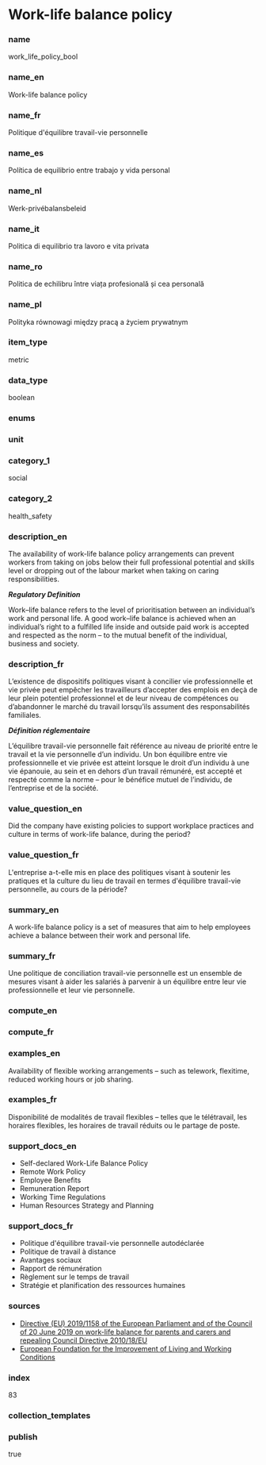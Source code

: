 # Work-life balance policy

### name

work_life_policy_bool

### name_en

Work-life balance policy

### name_fr

Politique d'équilibre travail-vie personnelle

### name_es

Política de equilibrio entre trabajo y vida personal

### name_nl

Werk-privébalansbeleid

### name_it

Politica di equilibrio tra lavoro e vita privata

### name_ro

Politica de echilibru între viața profesională și cea personală

### name_pl

Polityka równowagi między pracą a życiem prywatnym

### item_type

metric

### data_type

boolean

### enums



### unit



### category_1

social

### category_2

health_safety

### description_en

The availability of work-life balance policy arrangements can prevent workers from taking on jobs
below their full professional potential and skills level or dropping out of the labour market when
taking on caring responsibilities.

***Regulatory Definition***

Work–life balance refers to the level of prioritisation between an individual’s work and personal 
life. A good work–life balance is achieved when an individual’s right to a fulfilled life inside
and outside paid work is accepted and respected as the norm – to the mutual benefit of the
individual, business and society.

### description_fr

L’existence de dispositifs politiques visant à concilier vie professionnelle et vie privée peut
empêcher les travailleurs d’accepter des emplois en deçà de leur plein potentiel professionnel et
de leur niveau de compétences ou d’abandonner le marché du travail lorsqu’ils assument des
responsabilités familiales.

***Définition réglementaire***

L’équilibre travail-vie personnelle fait référence au niveau de priorité entre le travail et la
vie personnelle d’un individu. Un bon équilibre entre vie professionnelle et vie privée est
atteint lorsque le droit d’un individu à une vie épanouie, au sein et en dehors d’un travail
rémunéré, est accepté et respecté comme la norme – pour le bénéfice mutuel de l’individu, de
l’entreprise et de la société.

### value_question_en

Did the company have existing policies to support workplace practices and culture in terms of
work-life balance, during the period?

### value_question_fr

L'entreprise a-t-elle mis en place des politiques visant à soutenir les pratiques et la culture
du lieu de travail en termes d'équilibre travail-vie personnelle, au cours de la période?

### summary_en

A work-life balance policy is a set of measures that aim to help employees achieve a balance
between their work and personal life.

### summary_fr

Une politique de conciliation travail-vie personnelle est un ensemble de mesures visant à aider
les salariés à parvenir à un équilibre entre leur vie professionnelle et leur vie personnelle.

### compute_en



### compute_fr



### examples_en

Availability of flexible working arrangements – such as telework, flexitime, reduced working hours
or job sharing.

### examples_fr

Disponibilité de modalités de travail flexibles – telles que le télétravail, les horaires flexibles,
les horaires de travail réduits ou le partage de poste.

### support_docs_en

- Self-declared Work-Life Balance Policy
- Remote Work Policy
- Employee Benefits
- Remuneration Report
- Working Time Regulations
- Human Resources Strategy and Planning

### support_docs_fr

- Politique d'équilibre travail-vie personnelle autodéclarée
- Politique de travail à distance
- Avantages sociaux
- Rapport de rémunération
- Règlement sur le temps de travail
- Stratégie et planification des ressources humaines

### sources

- [Directive (EU) 2019/1158 of the European Parliament and of the Council of 20 June 2019 on
work-life balance for parents and carers and repealing Council Directive 2010/18/EU](https://eur-lex.europa.eu/legal-content/EN/TXT/?qid=1562941367621&uri=CELEX:32019L1158)
- [European Foundation for the Improvement of Living and Working Conditions](https://www.eurofound.europa.eu/en/topic/work-life-balance#:~:text=Work–life%20balance%20refers%20to,the%20individual%2C%20business%20and%20society.)

            
### index

83

### collection_templates



### publish

true

